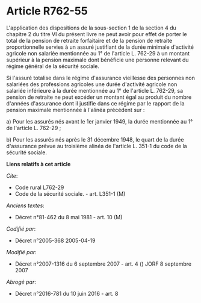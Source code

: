 # Article R762-55

L'application des dispositions de la sous-section 1 de la section 4 du chapitre 2 du titre VI du présent livre ne peut avoir
pour effet de porter le total de la pension de retraite forfaitaire et de la pension de retraite proportionnelle servies à un
assuré justifiant de la durée minimale d'activité agricole non salariée mentionnée au 1° de l'article L. 762-29 à un montant
supérieur à la pension maximale dont bénéficie une personne relevant du régime général de la sécurité sociale.

Si l'assuré totalise dans le régime d'assurance vieillesse des personnes non salariées des professions agricoles une durée
d'activité agricole non salariée inférieure à la durée mentionnée au 1° de l'article L. 762-29, sa pension de retraite ne
peut excéder un montant égal au produit du nombre d'années d'assurance dont il justifie dans ce régime par le rapport de la
pension maximale mentionnée à l'alinéa précédent sur :

a) Pour les assurés nés avant le 1er janvier 1949, la durée mentionnée au 1° de l'article L. 762-29 ;

b) Pour les assurés nés après le 31 décembre 1948, le quart de la durée d'assurance prévue au troisième alinéa de l'article
L. 351-1 du code de la sécurité sociale.

**Liens relatifs à cet article**

_Cite_:

  - Code rural L762-29
  - Code de la sécurité sociale. - art. L351-1 (M)

_Anciens textes_:

  - Décret n°81-462 du 8 mai 1981 - art. 10 (M)

_Codifié par_:

  - Décret n°2005-368 2005-04-19

_Modifié par_:

  - Décret n°2007-1316 du 6 septembre 2007 - art. 4 () JORF 8 septembre 2007

_Abrogé par_:

  - Décret n°2016-781 du 10 juin 2016 - art. 8
